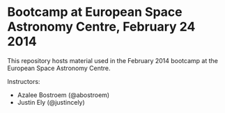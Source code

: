 Bootcamp at European Space Astronomy Centre, February 24 2014
=============================================================

This repository hosts material used in the February 2014 bootcamp at
the European Space Astronomy Centre.

Instructors:

* Azalee Bostroem (@abostroem)
* Justin Ely (@justincely)
